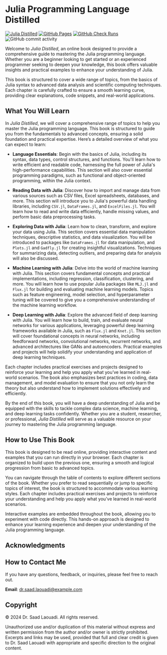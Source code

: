 # Julia Programming Language Distilled

[![Julia Distilled](https://img.shields.io/badge/Julia-distilled-green)](https://img.shields.io/badge/Julia-distilled-green)
[![GitHub Pages](https://img.shields.io/badge/passing-brightgreen)](https://dr-saad-la.github.io/julia-distilled)
[![GitHub Check Runs](https://img.shields.io/github/check-runs/dr-saad-la/julia-distilled/gh-pages)](https://img.shields.io/github/check-runs/dr-saad-la/julia-distilled/gh-pages)
![GitHub commit activity](https://img.shields.io/github/commit-activity/m/dr-saad-la/Julia-Distilled)


Welcome to *Julia Distilled*, an online book designed to provide a comprehensive guide to mastering the Julia programming language. Whether you are a beginner looking to get started or an experienced programmer seeking to deepen your knowledge, this book offers valuable insights and practical examples to enhance your understanding of Julia.

This book is structured to cover a wide range of topics, from the basics of Julia syntax to advanced data analysis and scientific computing techniques. Each chapter is carefully crafted to ensure a smooth learning curve, providing clear explanations, code snippets, and real-world applications.

## What You Will Learn

In *Julia Distilled*, we will cover a comprehensive range of topics to help you master the Julia programming language. This book is structured to guide you from the fundamentals to advanced concepts, ensuring a solid foundation and practical expertise. Here’s a detailed overview of what you can expect to learn:

- **Language Essentials**: Begin with the basics of Julia, including its syntax, data types, control structures, and functions. You'll learn how to write efficient and readable code, harnessing the full power of Julia's high-performance capabilities. This section will also cover essential programming paradigms, such as functional and object-oriented programming, within the Julia context.

- **Reading Data with Julia**: Discover how to import and manage data from various sources such as CSV files, Excel spreadsheets, databases, and more. This section will introduce you to Julia's powerful data handling libraries, including `CSV.jl`, `DataFrames.jl`, and `ExcelFiles.jl`. You will learn how to read and write data efficiently, handle missing values, and perform basic data preprocessing tasks.

- **Exploring Data with Julia**: Learn how to clean, transform, and explore your data using Julia. This section covers essential data manipulation techniques, descriptive statistics, and data visualization. You will be introduced to packages like `DataFrames.jl` for data manipulation, and `Plots.jl` and `Gadfly.jl` for creating insightful visualizations. Techniques for summarizing data, detecting outliers, and preparing data for analysis will also be discussed.

- **Machine Learning with Julia**: Delve into the world of machine learning with Julia. This section covers fundamental concepts and practical implementations, including regression, classification, clustering, and more. You will learn how to use popular Julia packages like `MLJ.jl` and `Flux.jl` for building and evaluating machine learning models. Topics such as feature engineering, model selection, and hyperparameter tuning will be covered to give you a comprehensive understanding of the machine learning workflow.

- **Deep Learning with Julia**: Explore the advanced field of deep learning with Julia. You will learn how to build, train, and evaluate neural networks for various applications, leveraging powerful deep learning frameworks available in Julia, such as `Flux.jl` and `Knet.jl`. This section will cover foundational concepts in neural networks, including feedforward networks, convolutional networks, recurrent networks, and advanced architectures like GANs and autoencoders. Practical examples and projects will help solidify your understanding and application of deep learning techniques.

Each chapter includes practical exercises and projects designed to reinforce your learning and help you apply what you’ve learned in real-world scenarios. The book also emphasizes best practices in coding, data management, and model evaluation to ensure that you not only learn the theory but also understand how to implement solutions effectively and efficiently.

By the end of this book, you will have a deep understanding of Julia and be equipped with the skills to tackle complex data science, machine learning, and deep learning tasks confidently. Whether you are a student, researcher, or professional, *Julia Distilled* will serve as a valuable resource on your journey to mastering the Julia programming language.


## How to Use This Book

This book is designed to be read online, providing interactive content and examples that you can run directly in your browser. Each chapter is organized to build upon the previous one, ensuring a smooth and logical progression from basic to advanced topics. 

You can navigate through the table of contents to explore different sections of the book. Whether you prefer to read sequentially or jump to specific topics of interest, the book is structured to accommodate various learning styles. Each chapter includes practical exercises and projects to reinforce your understanding and help you apply what you’ve learned in real-world scenarios.

Interactive examples are embedded throughout the book, allowing you to experiment with code directly. This hands-on approach is designed to enhance your learning experience and deepen your understanding of the Julia programming language.

## Acknowledgments

## How to Contact Me

If you have any questions, feedback, or inquiries, please feel free to reach out.

**Email**: [dr.saad.laouadi@example.com](mailto:dr.saad.laouadi@example.com)

## Copyright

&copy; 2024 Dr. Saad Laouadi. All rights reserved.

Unauthorized use and/or duplication of this material without express and written permission from the author and/or owner is strictly prohibited. Excerpts and links may be used, provided that full and clear credit is given to Dr. Saad Laouadi with appropriate and specific direction to the original content.





